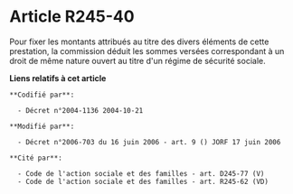 # Article R245-40

Pour fixer les montants attribués au titre des divers éléments de cette prestation, la commission déduit les sommes versées
correspondant à un droit de même nature ouvert au titre d'un régime de sécurité sociale.

**Liens relatifs à cet article**

	**Codifié par**:

	  - Décret n°2004-1136 2004-10-21

	**Modifié par**:

	  - Décret n°2006-703 du 16 juin 2006 - art. 9 () JORF 17 juin 2006

	**Cité par**:

	  - Code de l'action sociale et des familles - art. D245-77 (V)
	  - Code de l'action sociale et des familles - art. R245-62 (VD)
